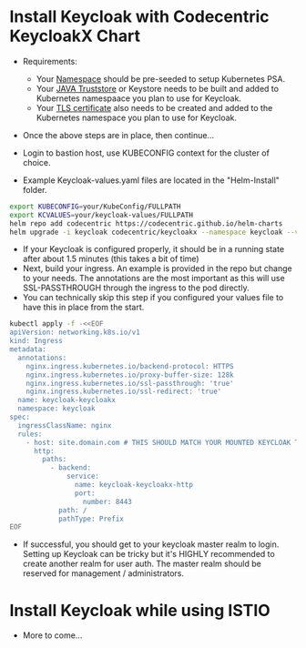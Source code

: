# Install Keycloak with Codecentric KeycloakX Chart
- Requirements:
  - Your [Namespace](/docs/create-namespace.md) should be pre-seeded to setup Kubernetes PSA.
  - Your [JAVA Truststore](/docs/get-dod-trust.md) or Keystore needs to be built and added to Kubernetes namespaace you plan to use for Keycloak.
  - Your [TLS certificate](/docs/create-secret.md) also needs to be created and added to the Kubernetes namespace you plan to use for Keycloak.

- Once the above steps are in place, then continue...
- Login to bastion host, use KUBECONFIG context for the cluster of choice.
- Example Keycloak-values.yaml files are located in the "Helm-Install" folder.

```sh
export KUBECONFIG=your/KubeConfig/FULLPATH
export KCVALUES=your/keycloak-values/FULLPATH
helm repo add codecentric https://codecentric.github.io/helm-charts
helm upgrade -i keycloak codecentric/keycloakx --namespace keycloak --values $KCVALUES
```

- If your Keycloak is configured properly, it should be in a running state after about 1.5 minutes (this takes a bit of time)
- Next, build your ingress. An example is provided in the repo but change to your needs. The annotations are the most important as this will use SSL-PASSTHROUGH through the ingress to the pod directly. 
- You can technically skip this step if you configured your values file to have this in place from the start.
```sh
kubectl apply -f -<<EOF
apiVersion: networking.k8s.io/v1
kind: Ingress
metadata:
  annotations:
    nginx.ingress.kubernetes.io/backend-protocol: HTTPS
    nginx.ingress.kubernetes.io/proxy-buffer-size: 128k 
    nginx.ingress.kubernetes.io/ssl-passthrough: 'true'
    nginx.ingress.kubernetes.io/ssl-redirect: 'true'
  name: keycloak-keycloakx
  namespace: keycloak
spec:
  ingressClassName: nginx
  rules:
    - host: site.domain.com # THIS SHOULD MATCH YOUR MOUNTED KEYCLOAK TLS CERT
      http:
        paths:
          - backend:
              service:
                name: keycloak-keycloakx-http
                port:
                  number: 8443
            path: /
            pathType: Prefix
EOF
```

- If successful, you should get to your keycloak master realm to login. Setting up Keycloak can be tricky but it's HIGHLY recommended to create another realm for user auth. The master realm should be reserved for management / administrators.

# Install Keycloak while using ISTIO

- More to come...